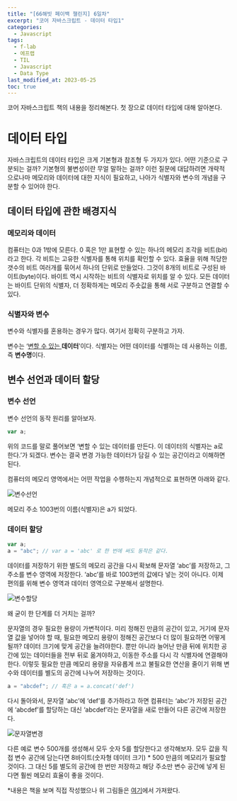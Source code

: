 ```yaml
---
title: "[66해빗 페이백 챌린지] 6일차"
excerpt: "코어 자바스크립트 - 데이터 타입1"
categories:
  - Javascript
tags:
  - f-lab
  - 에프랩
  - TIL
  - Javascript
  - Data Type
last_modified_at: 2023-05-25
toc: true
---
```


코어 자바스크립트 책의 내용을 정리해본다. 첫 장으로 데이터 타입에 대해 알아본다.

# 데이터 타입

자바스크립트의 데이터 타입은 크게 기본형과 참조형 두 가지가 있다. 어떤 기준으로 구분되는 걸까? 기본형의 불변성이란 무얼 말하는 걸까? 이런 질문에 대답하려면 개략적으로나마 메모리와 데이터에 대한 지식이 필요하고, 나아가 식별자와 변수의 개념을 구분할 수 있어야 한다.

## 데이터 타입에 관한 배경지식

### 메모리와 데이터

컴퓨터는 0과 1밖에 모른다. 0 혹은 1만 표현할 수 있는 하나의 메모리 조각을 비트(bit)라고 한다. 각 비트는 고유한 식별자를 통해 위치를 확인할 수 있다. 효율을 위해 적당한 갯수의 비트 여러개를 묶어서 하나의 단위로 만들었다. 그것이 8개의 비트로 구성된 바이트(byte)이다. 바이트 역시 시작하는 비트의 식별자로 위치를 알 수 있다. 모든 데이터는 바이트 단위의 식별자, 더 정확하게는 메모리 주솟값을 통해 서로 구분하고 연결할 수 있다.

### 식별자와 변수

변수와 식별자를 혼용하는 경우가 많다. 여기서 정확히 구분하고 가자.

변수는 ‘<u>변할 수 있는 </u>**데이터**’이다. 식별자는 어떤 데이터를 식별하는 데 사용하는 이름, 즉 **변수명**이다.

## 변수 선언과 데이터 할당

### 변수 선언

변수 선언의 동작 원리를 알아보자.

```javascript
var a;
```

위의 코드를 말로 풀어보면 ‘변할 수 있는 데이터를 만든다. 이 데이터의 식별자는 a로 한다.’가 되겠다. 변수는 결국 변경 가능한 데이터가 담길 수 있는 공간이라고 이해하면 된다.

컴퓨터의 메모리 영역에서는 어떤 작업을 수행하는지 개념적으로 표현하면 아래와 같다.

![변수선언](https://velog.velcdn.com/images/mooongs/post/133c0608-3e08-4e38-b5f8-0f7e12d03a57/image.png)

메모리 주소 1003번의 이름(식별자)은 a가 되었다.

### 데이터 할당

```javascript
var a;
a = "abc"; // var a = 'abc' 로 한 번에 써도 동작은 같다.
```

데이터를 저장하기 위한 별도의 메모리 공간을 다시 확보해 문자열 ‘abc’를 저장하고, 그 주소를 변수 영역에 저장한다. ‘abc’를 바로 1003번의 값에다 넣는 것이 아니다. 이제 편의를 위해 변수 영역과 데이터 영역으로 구분해서 설명한다.

![변수할당](https://velog.velcdn.com/images/mooongs/post/ca32e09f-31b8-48f0-9ca7-b833fcc1812a/image.png)

왜 굳이 한 단계를 더 거치는 걸까?

문자열의 경우 필요한 용량이 가변적이다. 미리 정해진 만큼의 공간이 있고, 거기에 문자열 값을 넣어야 할 때, 필요한 메모리 용량이 정해진 공간보다 더 많이 필요하면 어떻게 될까? 데이터 크기에 맞게 공간을 늘려야한다. 뿐만 아니라 늘어난 만큼 뒤에 위치한 공간에 있는 데이터들을 전부 뒤로 옮겨야하고, 이동한 주소를 다시 각 식별자에 연결해야한다. 이렇듯 필요한 만큼 메모리 용량을 자유롭게 쓰고 불필요한 연산을 줄이기 위해 변수와 데이터를 별도의 공간에 나누어 저장하는 것이다.

```javascript
a = "abcdef"; // 혹은 a = a.concat('def')
```

다시 돌아와서, 문자열 ‘abc’에 ‘def’를 추가하라고 하면 컴퓨터는 ‘abc’가 저장된 공간에 ‘abcdef’를 할당하는 대신 ‘abcdef’라는 문자열을 새로 만들어 다른 공간에 저장한다.

![문자열변경](https://velog.velcdn.com/images/mooongs/post/f1ba69d0-f705-4871-aa2e-afc642e92eba/image.png)

다른 예로 변수 500개를 생성해서 모두 숫자 5를 할당한다고 생각해보자. 모두 값을 직접 변수 공간에 담는다면 8바이트(숫자형 데이터 크기) \* 500 만큼의 메모리가 필요할 것이다. 그 대신 5를 별도의 공간에 한 번만 저장하고 해당 주소만 변수 공간에 넣게 된다면 훨씬 메모리 효율이 좋을 것이다.

\*내용은 책을 보며 직접 작성했으나 위 그림들은 [여기](https://velog.io/@mooongs/%EC%BD%94%EC%96%B4-%EC%9E%90%EB%B0%94%EC%8A%A4%ED%81%AC%EB%A6%BD%ED%8A%B8-01%EB%8D%B0%EC%9D%B4%ED%84%B0-%ED%83%80%EC%9E%85)에서 가져왔다.
